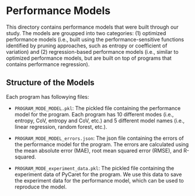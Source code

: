 # Performance Models

This directory contains performance models that were built through our study. The models are groupped into two categories: (1) optimized performance models (i.e., built using the performance-sensitive functions identified by pruning approaches, such as entropy or coefficient of variation) and (2) regression-based performance models (i.e., similar to optimized performance models, but are built on top of programs that contains performance regression).

## Structure of the Models
Each program has followying files:
- `PROGRAM_MODE_MODEL.pkl`: The pickled file containing the performance model for the program. Each program has 10 different modes (i.e., entropy, CoV, entropy and CoV, etc.) and 5 different model names (i.e., linear regression, random forest, etc.).

- `PROGRAM_MODE_MODEL_errors.json`: The json file containing the errors of the performance model for the program. The errors are calculated using the mean absolute error (MAE), root mean squared error (RMSE), and R-squared.

- `PROGRAM_MODE_experiment_data.pkl`: The pickled file containing the experiment data of PyCaret for the program. We use this data to save the experiment data for the performance model, which can be used to reproduce the model.